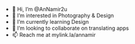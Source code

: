 - 👋 Hi, I’m @AnNamir2u
- 👀 I’m interested in Photography & Design
- 🌱 I’m currently learning Design
- 💞️ I’m looking to collaborate on translating apps
- 📫 Reach me at mylink.la/annamir

<!---
AnNamir2u/AnNamir2u is a ✨ special ✨ repository because its `README.md` (this file) appears on your GitHub profile.
You can click the Preview link to take a look at your changes.
--->
